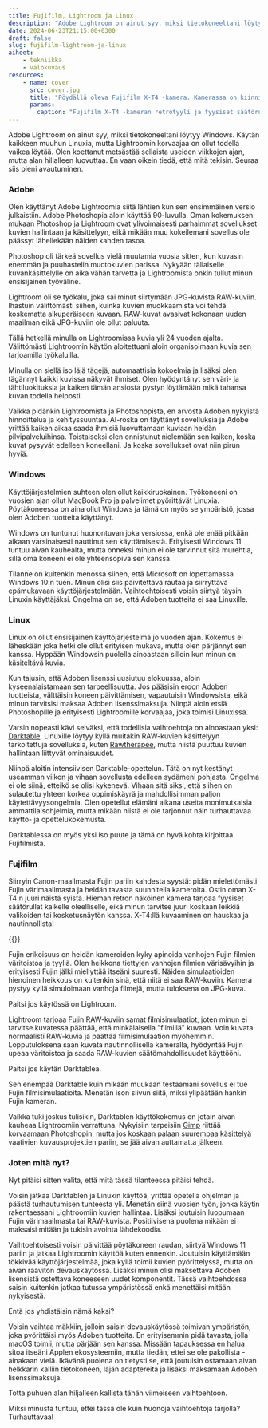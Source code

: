 ```yaml
---
title: Fujifilm, Lightroom ja Linux
description: "Adobe Lightroom on ainut syy, miksi tietokoneeltani löytyy Windows. Käytän kaikkeen muuhun Linuxia, mutta Lightroomin korvaajaa on ollut todella vaikea löytää."
date: 2024-06-23T21:15:00+0300
draft: false
slug: fujifilm-lightroom-ja-linux
aiheet:
    - tekniikka
    - valokuvaus
resources:
    - name: cover
      src: cover.jpg
      title: "Pöydällä oleva Fujifilm X-T4 -kamera. Kamerassa on kiinni 16-55 mm zoom-linssi. Kameran rungossa on perinteisten filmikameroiden tyyliin pyöritettävät säätörullat, joista voi säätää valotusaikaa, aukkoa sekä herkkyyttä. Kameran alaosa on tummaa nahkamaista materiaa ja yläosa harmaata mattapintaista metallia."
      params:
        caption: "Fujifilm X-T4 -kameran retrotyyli ja fyysiset säätörullat ovat kuin luotuja minulle."
---
```

Adobe Lightroom on ainut syy, miksi tietokoneeltani löytyy Windows. Käytän kaikkeen muuhun Linuxia, mutta Lightroomin korvaajaa on ollut todella vaikea löytää. Olen koettanut metsästää sellaista useiden viikkojen ajan, mutta alan hiljalleen luovuttaa. En vaan oikein tiedä, että mitä tekisin. Seuraa siis pieni avautuminen.

<!--more-->

### Adobe

Olen käyttänyt Adobe Lightroomia siitä lähtien kun sen ensimmäinen versio julkaistiin. Adobe Photoshopia aloin käyttää 90-luvulla. Oman kokemukseni mukaan Photoshop ja Lightroom ovat ylivoimaisesti parhaimmat sovellukset kuvien hallintaan ja käsittelyyn, eikä mikään muu kokeilemani sovellus ole päässyt lähellekään näiden kahden tasoa.

Photoshop oli tärkeä sovellus vielä muutamia vuosia sitten, kun kuvasin enemmän ja puuhastelin muotokuvien parissa. Nykyään tällaiselle kuvankäsittelylle on aika vähän tarvetta ja Lightroomista onkin tullut minun ensisijainen työväline.

Lightroom oli se työkalu, joka sai minut siirtymään JPG-kuvista RAW-kuviin. Ihastuin välittömästi siihen, kuinka kuvien muokkaamista voi tehdä koskematta alkuperäiseen kuvaan. RAW-kuvat avasivat kokonaan uuden maailman eikä JPG-kuviin ole ollut paluuta.

Tällä hetkellä minulla on Lightroomissa kuvia yli 24 vuoden ajalta. Välittömästi Lightroomin käytön aloitettuani aloin organisoimaan kuvia sen tarjoamilla työkaluilla.

Minulla on siellä iso läjä tägejä, automaattisia kokoelmia ja lisäksi olen tägännyt kaikki kuvissa näkyvät ihmiset. Olen hyödyntänyt sen väri- ja tähtiluokituksia ja kaiken tämän ansiosta pystyn löytämään mikä tahansa kuvan todella helposti.

Vaikka pidänkin Lightroomista ja Photoshopista, en arvosta Adoben nykyistä hinnoittelua ja kehityssuuntaa. AI-roska on täyttänyt sovelluksia ja Adobe yrittää kaiken aikaa saada ihmisiä luovuttamaan kuviaan heidän pilvipalveluihinsa. Toistaiseksi olen onnistunut nielemään sen kaiken, koska kuvat pysyvät edelleen koneellani. Ja koska sovellukset ovat niin pirun hyviä.


### Windows

Käyttöjärjestelmien suhteen olen ollut kaikkiruokainen. Työkoneeni on vuosien ajan ollut MacBook Pro ja palvelimet pyörittävät Linuxia. Pöytäkoneessa on aina ollut Windows ja tämä on myös se ympäristö, jossa olen Adoben tuotteita käyttänyt.

Windows on tuntunut huonontuvan joka versiossa, enkä ole enää pitkään aikaan varsinaisesti nauttinut sen käyttämisestä. Erityisesti Windows 11 tuntuu aivan kauhealta, mutta onneksi minun ei ole tarvinnut sitä murehtia, sillä oma koneeni ei ole yhteensopiva sen kanssa.

Tilanne on kuitenkin menossa siihen, että Microsoft on lopettamassa Windows 10:n tuen. Minun olisi siis päivitettävä rautaa ja siirryttävä epämukavaan käyttöjärjestelmään. Vaihtoehtoisesti voisin siirtyä täysin Linuxin käyttäjäksi. Ongelma on se, että Adoben tuotteita ei saa Linuxille.

### Linux

Linux on ollut ensisijainen käyttöjärjestelmä jo vuoden ajan. Kokemus ei läheskään joka hetki ole ollut erityisen mukava, mutta olen pärjännyt sen kanssa. Hyppään Windowsin puolella ainoastaan silloin kun minun on käsiteltävä kuvia.

Kun tajusin, että Adoben lisenssi uusiutuu elokuussa, aloin kyseenalaistamaan sen tarpeellisuutta. Jos pääsisin eroon Adoben tuotteista, välttäisin koneen päivittämisen, vapautuisin Windowsista, eikä minun tarvitsisi maksaa Adoben lisenssimaksuja. Niinpä aloin etsiä Photoshopille ja erityisesti Lightroomille korvaajaa, joka toimisi Linuxissa.

Varsin nopeasti kävi selväksi, että todellisia vaihtoehtoja on ainoastaan yksi: [Darktable](https://www.darktable.org/). Linuxille löytyy kyllä muitakin RAW-kuvien käsittelyyn tarkoitettuja sovelluksia, kuten [Rawtherapee](http://rawtherapee.com/), mutta niistä puuttuu kuvien hallintaan liittyvät ominaisuudet.

Niinpä aloitin intensiivisen Darktable-opettelun. Tätä on nyt kestänyt useamman viikon ja vihaan sovellusta edelleen sydämeni pohjasta. Ongelma ei ole siinä, etteikö se olisi kykenevä. Vihaan sitä siksi, että siihen on sulautettu yhteen korkea oppimiskäyrä ja mahdollisimman paljon käytettävyysongelmia. Olen opetellut elämäni aikana useita monimutkaisia ammattilaisohjelmia, mutta mikään niistä ei ole tarjonnut näin turhauttavaa käyttö- ja opettelukokemusta.

Darktablessa on myös yksi iso puute ja tämä on hyvä kohta kirjoittaa Fujifilmistä.

### Fujifilm

Siirryin Canon-maailmasta Fujin pariin kahdesta syystä: pidän mielettömästi Fujin värimaailmasta ja heidän tavasta suunnitella kameroita. Ostin oman X-T4:n juuri näistä syistä. Hieman retron näköinen kamera tarjoaa fyysiset säätörullat kaikelle oleelliselle, eikä minun tarvitse juuri koskaan leikkiä valikoiden tai kosketusnäytön kanssa. X-T4:llä kuvaaminen on hauskaa ja nautinnollista!

{{<cover>}}

Fujin erikoisuus on heidän kameroiden kyky apinoida vanhojen Fujin filmien väritoistoa ja tyyliä. Olen heikkona tiettyjen vanhojen filmien värisävyihin ja erityisesti Fujin jälki miellyttää itseäni suuresti. Näiden simulaatioiden hienoinen heikkous on kuitenkin sinä, että niitä ei saa RAW-kuviin. Kamera pystyy kyllä simuloimaan vanhoja filmejä, mutta tuloksena on JPG-kuva.

Paitsi jos käytössä on Lightroom.

Lightroom tarjoaa Fujin RAW-kuviin samat filmisimulaatiot, joten minun ei tarvitse kuvatessa päättää, että minkälaisella "filmillä" kuvaan. Voin kuvata normaalisti RAW-kuvia ja päättää filmisimulaation myöhemmin. Lopputuloksena saan kuvata nautinnollisella kameralla, hyödyntää Fujin upeaa väritoistoa ja saada RAW-kuvien säätömahdollisuudet käyttööni.

Paitsi jos käytän Darktablea.

Sen enempää Darktable kuin mikään muukaan testaamani sovellus ei tue Fujin filmisimulaatioita. Menetän ison siivun siitä, miksi ylipäätään hankin Fujin kameran.

Vaikka tuki joskus tulisikin, Darktablen käyttökokemus on jotain aivan kauheaa Lightroomiin verrattuna. Nykyisiin tarpeisiin [Gimp](https://www.gimp.org/) riittää korvaamaan Photoshopin, mutta jos koskaan palaan suurempaa käsittelyä vaativien kuvausprojektien pariin, se jää aivan auttamatta jälkeen.

### Joten mitä nyt?

Nyt pitäisi sitten valita, että mitä tässä tilanteessa pitäisi tehdä.

Voisin jatkaa Darktablen ja Linuxin käyttöä, yrittää opetella ohjelman ja päästä turhautumisen tunteesta yli. Menetän siinä vuosien työn, jonka käytin rakentaessani Lightroomiin kuvien hallintaa. Lisäksi joutuisin luopumaan Fujin värimaailmasta tai RAW-kuvista. Positiivisena puolena mikään ei maksaisi mitään ja tukisin avointa lähdekoodia.

Vaihtoehtoisesti voisin päivittää pöytäkoneen raudan, siirtyä Windows 11 pariin ja jatkaa Lightroomin käyttöä kuten ennenkin. Joutuisin käyttämään tökkivää käyttöjärjestelmää, joka kyllä toimii kuvien pyörittelyssä, mutta on aivan räävitön devauskäytössä. Lisäksi minun olisi maksettava Adoben lisensistä ostettava koneeseen uudet komponentit. Tässä vaihtoehdossa saisin kuitenkin jatkaa tutussa ympäristössä enkä menettäisi mitään nykyisestä.

Entä jos yhdistäisin nämä kaksi?

Voisin vaihtaa mäkkiin, jolloin saisin devauskäytössä toimivan ympäristön, joka pyörittäisi myös Adoben tuotteita. En erityisemmin pidä tavasta, jolla macOS toimii, mutta pärjään sen kanssa. Missään tapauksessa en halua sitoa itseäni Applen ekosysteemiin, mutta tiedän, ettei se ole pakollista - ainakaan vielä. Ikävänä puolena on tietysti se, että joutuisin ostamaan aivan helkkarin kalliin tietokoneen, läjän adaptereita ja lisäksi maksamaan Adoben lisenssimaksuja.

Totta puhuen alan hiljalleen kallista tähän viimeiseen vaihtoehtoon.

Miksi minusta tuntuu, ettei tässä ole kuin huonoja vaihtoehtoja tarjolla? Turhauttavaa!





